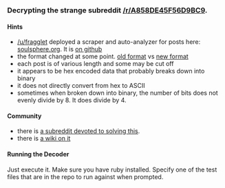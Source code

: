 ### Decrypting the strange subreddit [/r/A858DE45F56D9BC9](http://www.reddit.com/r/A858DE45F56D9BC9).

#### Hints

* [/u/fragglet](http://www.reddit.com/u/fragglet) deployed a scraper and auto-analyzer for posts here: [soulsphere.org](http://a858.soulsphere.org/). It is [on github](https://github.com/fragglet/A858nalyze)
* the format changed at some point.  [old format](http://www.reddit.com/r/A858DE45F56D9BC9/comments/1p26fo/201310231949/) vs [new format](http://www.reddit.com/r/A858DE45F56D9BC9/comments/1p320v/201310231559/)
* each post is of various length and some may be cut off
* it appears to be hex encoded data that probably breaks down into binary
* it does not directly convert from hex to ASCII
* sometimes when broken down into binary, the number of bits does not evenly divide by 8.  It does divide by 4.


#### Community

* there is [a subreddit devoted to solving this](http://www.reddit.com/r/Solving_A858/).
* there is [a wiki on it](https://www.reddit.com/r/Solving_A858/wiki/index)


#### Running the Decoder
Just execute it.  Make sure you have ruby installed.  Specify one of the test files that are in the repo to run against when prompted.

